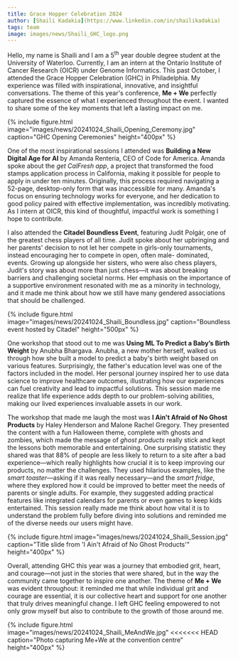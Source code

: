 ```yaml
---
title: Grace Hopper Celebration 2024
author: [Shaili Kadakia](https://www.linkedin.com/in/shailikadakia)
tags: team
image: images/news/Shaili_GHC_logo.png
---
```


Hello, my name is Shaili and I am a 5<sup>th</sup> year double degree student at the University of Waterloo. Currently, I am an intern at the Ontario Institute of Cancer Research (OICR) under Genome Informatics. This past October, I attended the Grace Hopper Celebration (GHC) in Philadelphia. My experience was filled with inspirational, innovative, and insightful conversations. The theme of this year's conference, **Me + We** perfectly captured the essence of what I experienced throughout the event. I wanted to share some of the key moments that left a lasting impact on me.

{%
  include figure.html
  image="images/news/20241024_Shaili_Opening_Ceremony.jpg"
  caption="GHC Opening Ceremonies"
  height="400px"
%}

One of the most inspirational sessions I attended was **Building a New Digital Age for AI** by Amanda Renteria, CEO of Code for America. Amanda spoke about the _get CalFresh app_, a project that transformed the food stamps application process in California, making it possible for people to apply in under ten minutes. Originally, this process required navigating a 52-page, desktop-only form that was inaccessible for many. Amanda's focus on ensuring technology works for everyone, and her dedication to good policy paired with effective implementation, was incredibly motivating. As I intern at OICR, this kind of thoughtful, impactful work is something I hope to contribute.

I also attended the **Citadel Boundless Event**, featuring Judit Polgár, one of the greatest chess players of all time. Judit spoke about her upbringing and her parents' decision to not let her compete in girls-only tournaments, instead encouraging her to compete in open, often male- dominated, events. Growing up alongside her sisters, who were also chess players, Judit's story was about more than just chess—it was about breaking barriers and challenging societal norms. Her emphasis on the importance of a supportive environment resonated with me as a minority in technology, and it made me think about how we still have many gendered associations that should be challenged.

{%
  include figure.html
  image="images/news/20241024_Shaili_Boundless.jpg"
  caption="Boundless event hosted by Citadel"
  height="500px"
%}

One workshop that stood out to me was **Using ML To Predict a Baby’s Birth Weight** by Anubha Bhargava. Anubha, a new mother herself, walked us through how she built a model to predict a baby's birth weight based on various features. Surprisingly, the father's education level was one of the factors included in the model. Her personal journey inspired her to use data science to improve healthcare outcomes, illustrating how our experiences can fuel creativity and lead to impactful solutions. This session made me realize that life experience adds depth to our problem-solving abilities, making our lived experiences invaluable assets in our work.

The workshop that made me laugh the most was **I Ain't Afraid of No Ghost Products** by Haley Henderson and Malone Rachel Gregory. They presented the content with a fun Halloween theme, complete with ghosts and zombies, which made the message of _ghost products_ really stick and kept the lessons both memorable and entertaining. One surprising statistic they shared was that 88% of people are less likely to return to a site after a bad experience—which really highlights how crucial it is to keep improving our products, no matter the challenges. They used hilarious examples, like the _smart toaster_—asking if it was really necessary—and the _smart fridge_, where they explored how it could be improved to better meet the needs of parents or single adults. For example, they suggested adding practical features like integrated calendars for parents or even games to keep kids entertained. This session really made me think about how vital it is to understand the problem fully before diving into solutions and reminded me of the diverse needs our users might have.

{%
  include figure.html
  image="images/news/20241024_Shaili_Session.jpg"
  caption="Title slide from 'I Ain't Afraid of No Ghost Products'"
  height="400px"
%}

Overall, attending GHC this year was a journey that embodied grit, heart, and courage—not just in the stories that were shared, but in the way the community came together to inspire one another. The theme of **Me + We** was evident throughout: it reminded me that while individual grit and courage are essential, it is our collective heart and support for one another that truly drives meaningful change. I left GHC feeling empowered to not only grow myself but also to contribute to the growth of those around me.

{%
  include figure.html
  image="images/news/20241024_Shaili_MeAndWe.jpg"
<<<<<<< HEAD
  caption="Photo capturing Me+We at the convention centre"
  height="400px"
%}
